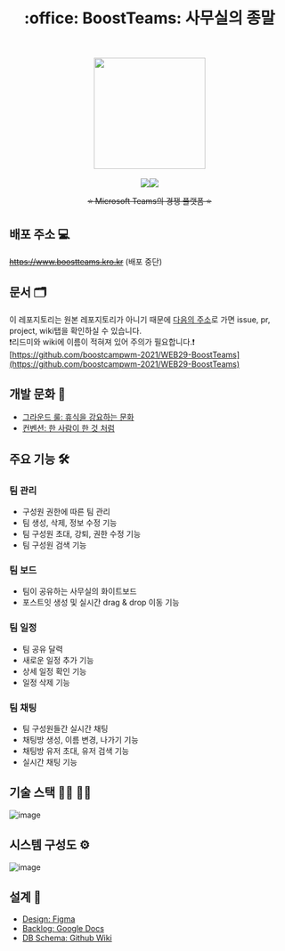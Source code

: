 <h1 align="center">:office: BoostTeams: 사무실의 종말</h1>

<br />
<br />
<div align="center"><img src="https://user-images.githubusercontent.com/47925079/139364260-81f6ac46-7fd3-4395-8ec7-d539d41dedac.png" width="200"></div>
<br />

<div align="center"><img src="https://hits.seeyoufarm.com/api/count/incr/badge.svg?url=https%3A%2F%2Fgithub.com%2Fboostcampwm-2021%2FWEB29-BoostTeams&count_bg=%237B68DC&title_bg=%23464775&icon=&icon_color=%23E7E7E7&title=hits&edge_flat=false"/><img src="https://img.shields.io/github/stars/boostcampwm-2021/WEB29-BoostTeams.svg?style=flat&label=star"></div>
<p style="text-decoration: line-through;" align="center">⭐ Microsoft Teams의 경쟁 플랫폼 ⭐</p>

## 배포 주소 💻

~~https://www.boostteams.kro.kr~~ (배포 중단)

## 문서 🗂️

이 레포지토리는 원본 레포지토리가 아니기 때문에 [다음의 주소](https://github.com/boostcampwm-2021/WEB29-BoostTeams)로 가면 issue, pr, project, wiki탭을 확인하실 수 있습니다.    
❗리드미와 wiki에 이름이 적혀져 있어 주의가 필요합니다.❗    
[https://github.com/boostcampwm-2021/WEB29-BoostTeams](https://github.com/boostcampwm-2021/WEB29-BoostTeams)

## 개발 문화 🍻

- [그라운드 룰: 휴식을 강요하는 문화](https://github.com/boostcampwm-2021/WEB29-BoostTeams/wiki/%EA%B7%B8%EB%9D%BC%EC%9A%B4%EB%93%9C%EB%A3%B0)
- [컨벤션: 한 사람이 한 것 처럼](https://github.com/boostcampwm-2021/WEB29-BoostTeams/wiki/Git-%EC%BB%A8%EB%B2%A4%EC%85%98)


## 주요 기능 :hammer_and_wrench:

### 팀 관리
- 구성원 권한에 따른 팀 관리
- 팀 생성, 삭제, 정보 수정 기능
- 팀 구성원 초대, 강퇴, 권한 수정 기능
- 팀 구성원 검색 기능

### 팀 보드
- 팀이 공유하는 사무실의 화이트보드
- 포스트잇 생성 및 실시간 drag & drop 이동 기능

### 팀 일정
- 팀 공유 달력
- 새로운 일정 추가 기능
- 상세 일정 확인 기능
- 일정 삭제 기능 

### 팀 채팅
- 팀 구성원들간 실시간 채팅
- 채팅방 생성, 이름 변경, 나가기 기능
- 채팅방 유저 초대, 유저 검색 기능
- 실시간 채팅 기능

## 기술 스택 👨‍💻 👩‍💻
![image](https://user-images.githubusercontent.com/47925079/144397243-4754a039-1255-468c-bc41-5392dd1ca4a0.png)
## 시스템 구성도 ⚙️
![image](https://user-images.githubusercontent.com/47925079/144424027-d6230ee5-35ff-400f-a848-b76dd17b3b06.png)

## 설계 🎨
- [Design: Figma](https://www.figma.com/file/ARSNGmB4baVv48Os7TrELl/Teams?node-id=0%3A1)
- [Backlog: Google Docs](https://docs.google.com/spreadsheets/d/1xsavcgsEpVtQNjWshUdCxH5Vqc1FIca0p2LQfSkZy4g)
- [DB Schema: Github Wiki](https://github.com/boostcampwm-2021/WEB29-BoostTeams/wiki/DB-%EC%8A%A4%ED%82%A4%EB%A7%88)
